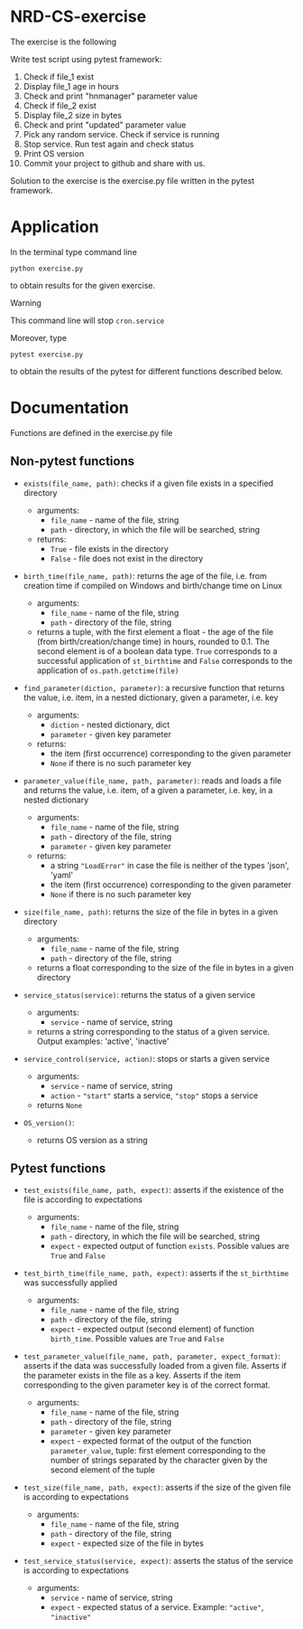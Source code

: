 # NRD-CS-exercise
The exercise is the following

Write test script using pytest framework:

1. Check if file_1 exist
2. Display file_1 age in hours
3. Check and print "hnmanager" parameter value
4. Check if file_2 exist
5. Display file_2 size in bytes
6. Check and print "updated" parameter value
7. Pick any random service. Check if service is running
8. Stop service. Run test again and check status
9. Print OS version
10. Commit your project to github and share with us.

Solution to the exercise is the exercise.py file written in the pytest framework.
# Application
In the terminal type command line
```
python exercise.py
```
to obtain results for the given exercise. 
> [!WARNING]
> This command line will stop `cron.service`

Moreover, type
```
pytest exercise.py
```
to obtain the results of the pytest for different functions described below.
# Documentation
Functions are defined in the exercise.py file


Non-pytest functions
-
- `exists(file_name, path)`: checks if a given file exists in a specified directory
  - arguments:
    - `file_name` - name of the file, string
    - `path` - directory, in which the file will be searched, string
  - returns:
    - `True` - file exists in the directory
    - `False` - file does not exist in the directory

- `birth_time(file_name, path)`: returns the age of the file, i.e. from creation time if compiled on Windows and birth/change time on Linux
  - arguments:
    - `file_name` - name of the file, string
    - `path` - directory of the file, string
  - returns a tuple, with the first element a float - the age of the file (from birth/creation/change time) in hours, rounded to 0.1. The second element is of a boolean data type. `True` corresponds to a successful application of `st_birthtime` and `False` corresponds to the application of `os.path.getctime(file)`
- `find_parameter(diction, parameter)`: a recursive function that returns the value, i.e. item, in a nested dictionary, given a parameter, i.e. key
  - arguments:
    - `diction` - nested dictionary, dict
    - `parameter` - given key parameter
  - returns:
    - the item (first occurrence) corresponding to the given parameter
    - `None` if there is no such parameter key

- `parameter_value(file_name, path, parameter)`: reads and loads a file and returns the value, i.e. item, of a given a parameter, i.e. key, in a nested dictionary
  - arguments:
    - `file_name` - name of the file, string
    - `path` - directory of the file, string
    - `parameter` - given key parameter
  - returns:
    - a string `"LoadError"` in case the file is neither of the types 'json', 'yaml'
    - the item (first occurrence) corresponding to the given parameter
    - `None` if there is no such parameter key
      
- `size(file_name, path)`: returns the size of the file in bytes in a given directory
  - arguments:
    - `file_name` - name of the file, string
    - `path` - directory of the file, string
  - returns a float corresponding to the size of the file in bytes in a given directory
    
- `service_status(service)`: returns the status of a given service
  - arguments:
    - `service` - name of service, string
  - returns a string corresponding to the status of a given service. Output examples: 'active', 'inactive'

  
- `service_control(service, action)`: stops or starts a given service
  - arguments:
    - `service` - name of service, string
    - `action` - `"start"` starts a service, `"stop"` stops a service
  - returns `None`

- `OS_version()`: 
  - returns OS version as a string

Pytest functions
-
- `test_exists(file_name, path, expect)`: asserts if the existence of the file is according to expectations
  - arguments:
    - `file_name` - name of the file, string
    - `path` - directory, in which the file will be searched, string
    - `expect` - expected output of function `exists`. Possible values are `True` and `False`
- `test_birth_time(file_name, path, expect)`: asserts if the `st_birthtime` was successfully applied
  - arguments:
    - `file_name` - name of the file, string
    - `path` - directory of the file, string
    - `expect` - expected output (second element) of function `birth_time`. Possible values are `True` and `False`
   
    
- `test_parameter_value(file_name, path, parameter, expect_format)`: asserts if the data was successfully loaded from a given file. Asserts if the parameter exists in the file as a key. Asserts if the item corresponding to the given parameter key is of the correct format.
  - arguments:
    - `file_name` - name of the file, string
    - `path` - directory of the file, string
    - `parameter` - given key parameter
    - `expect` - expected format of the output of the function `parameter_value`, tuple: first element corresponding to the number of strings separated by the character given by the second element of the tuple
   

- `test_size(file_name, path, expect)`: asserts if the size of the given file is according to expectations
  - arguments:
    - `file_name` - name of the file, string
    - `path` - directory of the file, string
    - `expect` - expected size of the file in bytes

- `test_service_status(service, expect)`: asserts the status of the service is according to expectations
  - arguments:
    - `service` - name of service, string
    - `expect` - expected status of a service. Example: `"active"`, `"inactive"`


